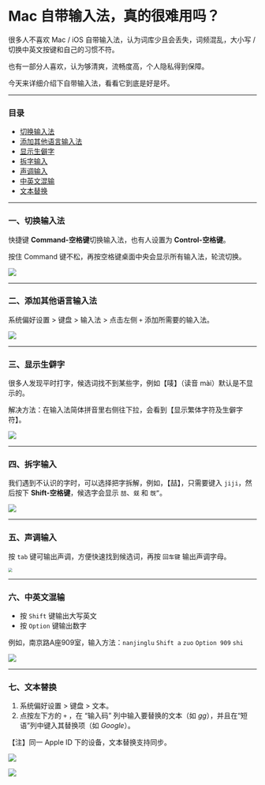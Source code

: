 # Mac 自带输入法，真的很难用吗？
很多人不喜欢 Mac / iOS 自带输入法，认为词库少且会丢失，词频混乱，大小写 / 切换中英文按键和自己的习惯不符。

也有一部分人喜欢，认为够清爽，流畅度高，个人隐私得到保障。

今天来详细介绍下自带输入法，看看它到底是好是坏。

---

### 目录

* [切换输入法](#一切换输入法)
* [添加其他语言输入法](#二添加其他语言输入法)
* [显示生僻字](#三显示生僻字)
* [拆字输入](#四拆字输入)
* [声调输入](#五声调输入)
* [中英文混输](#六中英文混输)
* [文本替换](#七文本替换)

---

### 一、切换输入法

快捷键 **Command-空格键**切换输入法，也有人设置为 **Control-空格键**。

按住 Command 键不松，再按空格键桌面中央会显示所有输入法，轮流切换。

![](pic/01切换输入法.png)

---

### 二、添加其他语言输入法

系统偏好设置 > 键盘 > 输入法 > 点击左侧 `+` 添加所需要的输入法。

![](pic/02添加输入法.png) 

---

### 三、显示生僻字

很多人发现平时打字，候选词找不到某些字，例如【唛】（读音 mài）默认是不显示的。

解决方法：在输入法简体拼音里右侧往下拉，会看到【显示繁体字符及生僻字符】。

![](pic/03生僻字.png)

---

### 四、拆字输入

我们遇到不认识的字时，可以选择把字拆解，例如，【喆】，只需要键入 `jiji`，然后按下 **Shift-空格键**，候选字会显示 `喆`、`兓` 和 `旣”`。

![](pic/04拆字.png)

---

### 五、声调输入

按 `tab` 键可输出声调，方便快速找到候选词，再按 `回车键` 输出声调字母。

<img src="pic/05注音.png" style="zoom:50%;" />

---

### 六、中英文混输

* 按 `Shift` 键输出大写英文
* 按 `Option` 键输出数字

例如，南京路A座909室，输入方法：`nanjinglu`  `Shift a` `zuo` `Option 909` `shi`

![](pic/06中英文.png)

---

### 七、文本替换

1. 系统偏好设置 > 键盘 > 文本。
2. 点按左下方的 `+` ，在 “输入码” 列中输入要替换的文本（如 *gg*），并且在“短语”列中键入其替换项（如 *Google*）。

【注】同一 Apple ID 下的设备，文本替换支持同步。

![](pic/07文本替换.png)



![](pic/07文本.png)















